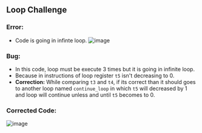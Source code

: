 ## Loop Challenge

### Error:
- Code is going in infinte loop.
  ![image](https://github.com/vyomasystems-lab/riscv-ctb-challenge-meeeeet/assets/76646671/6ee74f7a-aa46-4dce-adbb-27a120245510)

### Bug:
- In this code, loop must be execute 3 times but it is going in infinite loop.
- Because in instructions of loop register ```t5``` isn't decreasing to 0.
- **Correction:** While comparing ```t3``` and ```t4```, if its correct than it
  should goes to another loop named ```continue_loop``` in which ```t5``` will
  decreased by 1 and loop will continue unless and until ```t5``` becomes to 0.
### Corrected Code:
![image](https://github.com/vyomasystems-lab/riscv-ctb-challenge-meeeeet/assets/76646671/0fd56fc6-dd56-457f-b161-33b9c80a5cbe)
